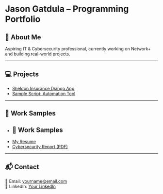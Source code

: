 # Jason Gatdula – Programming Portfolio

## 🚀 About Me
Aspiring IT & Cybersecurity professional, currently working on Network+ and building real-world projects.

---

## 💻 Projects
- [Sheldon Insurance Django App](https://jgat1984.pythonanywhere.com)  
- [Sample Script: Automation Tool](https://github.com/yourusername/project1)

---

## 📄 Work Samples
- ## 📄 Work Samples
- [My Resume](JASON%20GATDULA%20Revised%20Resume%20(5_28_24)_240529_131418%20(1)%20(3).pdf)
- [Cybersecurity Report (PDF)](cybersecurity_report.pdf)  

---

## 📬 Contact
📧 Email: yourname@email.com  
🔗 LinkedIn: [Your LinkedIn](https://linkedin.com/in/yourname)
